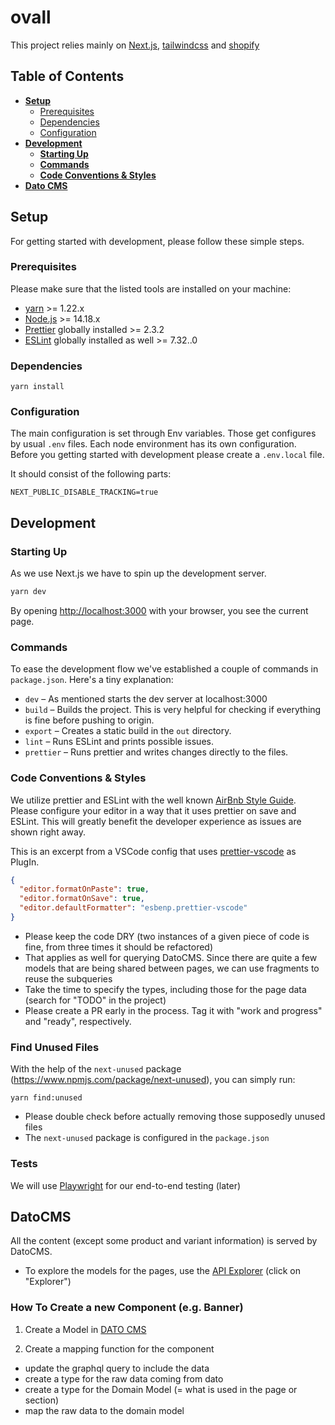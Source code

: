 # ovall

This project relies mainly on [Next.js](https://nextjs.org/), [tailwindcss](https://tailwindcss.com/) and [shopify](https://shopify.com)

## Table of Contents

- [**Setup**](#Setup)
  - [Prerequisites](#Prerequisites)
  - [Dependencies](#Dependencies)
  - [Configuration](#Configuration)
- [**Development**](#Development)
  - [**Starting Up**](#StartingUp)
  - [**Commands**](#Commands)
  - [**Code Conventions & Styles**](#CodeConventions)
- [**Dato CMS**](#DatoCMS)

## Setup

For getting started with development, please follow these simple steps.

### Prerequisites

Please make sure that the listed tools are installed on your machine:

- [yarn](https://yarnpkg.com/) >= 1.22.x
- [Node.js](https://nodejs.org/en/) >= 14.18.x
- [Prettier](https://prettier.io/) globally installed >= 2.3.2
- [ESLint](https://eslint.org/) globally installed as well >= 7.32..0

### Dependencies

`yarn install`

### Configuration

The main configuration is set through Env variables. Those get configures by usual `.env` files. Each node environment has its own configuration.
Before you getting started with development please create a `.env.local` file.

It should consist of the following parts:

```
NEXT_PUBLIC_DISABLE_TRACKING=true
```

## Development

### Starting Up

As we use Next.js we have to spin up the development server.

```bash
yarn dev
```

By opening [http://localhost:3000](http://localhost:3000) with your browser, you see the current page.

### Commands

To ease the development flow we've established a couple of commands in `package.json`. Here's a tiny explanation:

- `dev` – As mentioned starts the dev server at localhost:3000
- `build` – Builds the project. This is very helpful for checking if everything is fine before pushing to origin.
- `export` – Creates a static build in the `out` directory.
- `lint` – Runs ESLint and prints possible issues.
- `prettier` – Runs prettier and writes changes directly to the files.

### Code Conventions & Styles

We utilize prettier and ESLint with the well known [AirBnb Style Guide](https://github.com/airbnb/javascript). Please configure your editor in a way that it uses prettier on save and ESLint. This will greatly benefit the developer experience as issues are shown right away.

This is an excerpt from a VSCode config that uses [prettier-vscode](https://github.com/prettier/prettier-vscode) as PlugIn.

```json
{
  "editor.formatOnPaste": true,
  "editor.formatOnSave": true,
  "editor.defaultFormatter": "esbenp.prettier-vscode"
}
```

- Please keep the code DRY (two instances of a given piece of code is fine, from three times it should be refactored)
- That applies as well for querying DatoCMS. Since there are quite a few models that are being shared between pages, we can use fragments to reuse the subqueries
- Take the time to specify the types, including those for the page data (search for "TODO" in the project)
- Please create a PR early in the process. Tag it with "work and progress" and "ready", respectively.

### Find Unused Files

With the help of the `next-unused` package (https://www.npmjs.com/package/next-unused), you can simply run:

```
yarn find:unused
```

- Please double check before actually removing those supposedly unused files
- The `next-unused` package is configured in the `package.json`

### Tests

We will use [Playwright](https://playwright.dev/docs/intro) for our end-to-end testing (later)

## DatoCMS

All the content (except some product and variant information) is served by DatoCMS.

- To explore the models for the pages, use the [API Explorer](https://ovall-shopify.admin.datocms.com/cda-explorer) (click on "Explorer")

### How To Create a new Component (e.g. Banner)

1. Create a Model in [DATO CMS](https://ovall-shopify.admin.datocms.com/admin/item_types)

2. Create a mapping function for the component

- update the graphql query to include the data
- create a type for the raw data coming from dato
- create a type for the Domain Model (= what is used in the page or section)
- map the raw data to the domain model
